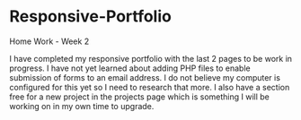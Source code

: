 # Responsive-Portfolio
Home Work - Week 2


I have completed my responsive portfolio with the last 2 pages to be work in progress. I have not yet learned about adding PHP files to enable submission of forms to an email address. I do not believe my computer is configured for this yet so I need to research that more. I also have a section free for a new project in the projects page which is something I will be working on in my own time to upgrade. 
